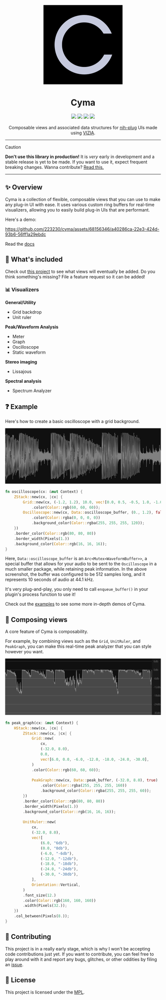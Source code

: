 <div align="center">
  <img src="doc/logo.svg">
  <h1>Cyma</h1>
</div>
<div align="center">
  <a href="https://github.com/223230/cyma/actions/workflows/test.yml"><img src="https://github.com/223230/cyma/actions/workflows/test.yml/badge.svg"></a>
  <a href="https://github.com/223230/cyma/actions/workflows/docs.yml"><img src="https://github.com/223230/cyma/actions/workflows/docs.yaml/badge.svg"></a>
  <a href="https://deps.rs/repo/github/223230/cyma"><img src="https://deps.rs/repo/github/223230/cyma/status.svg"></a>
  <a href="https://github.com/223230/cyma/milestone/1"><img src="https://img.shields.io/github/milestones/progress-percent/223230/cyma/1"></a>
</div>
<br/>
<div align="center">
  Composable views and associated data structures for <a href="https://github.com/robbert-vdh/nih-plug">nih-plug</a> UIs made using <a href="https://github.com/vizia/vizia">VIZIA</a>.
</div>

<hr/>

> [!CAUTION]
> **Don't use this library in production!** It is *very* early in development and a stable release is yet to be made. If you want to use it, expect frequent breaking changes. Wanna contribute? [Read this.](#-contributing)

<hr/>

## ✨ Overview

Cyma is a collection of flexible, composable views that you can use to make any
plug-in UI with ease. It uses various custom ring buffers for real-time
visualizers, allowing you to easily build plug-in UIs that are performant.

Here's a demo:

https://github.com/223230/cyma/assets/68156346/a40286ca-22e3-424d-93b6-56ff1a29ebdc

Read the <a href="https://223230.github.io/cyma/">docs</a>

## 🧰 What's included

Check out [this project](https://github.com/users/223230/projects/5/views/3) to see
what views will eventually be added. Do you think something's missing? File a
feature request so it can be added!

### 📊 Visualizers

**General/Utility**
  - Grid backdrop
  - Unit ruler

**Peak/Waveform Analysis**
  - Meter
  - Graph
  - Oscilloscope
  - Static waveform

**Stereo imaging**
  - Lissajous

**Spectral analysis**
  - Spectrum Analyzer

## ❓ Example

Here's how to create a basic oscilloscope with a grid background.

![Semi-transparent oscilloscope graph with a grid behind it](doc/example.png)

```rust
fn oscilloscope(cx: &mut Context) {
    ZStack::new(cx, |cx| {
        Grid::new(cx, (-1.2, 1.2), 10.0, vec![0.0, 0.5, -0.5, 1.0, -1.0])
            .color(Color::rgb(60, 60, 60));
        Oscilloscope::new(cx, Data::oscilloscope_buffer, (0., 1.2), false)
            .color(Color::rgba(0, 0, 0, 0))
            .background_color(Color::rgba(255, 255, 255, 120));
    })
    .border_color(Color::rgb(80, 80, 80))
    .border_width(Pixels(1.))
    .background_color(Color::rgb(16, 16, 16));
}
```

Here, `Data::oscilloscope_buffer` is an `Arc<Mutex<WaveformBuffer>>`, a special
buffer that allows for your audio to be sent to the `Oscilloscope` in a much
smaller package, while retaining peak information. In the above screenshot, the
buffer was configured to be 512 samples long, and it represents 10 seconds of
audio at 44.1 kHz.

It's very plug-and-play, you only need to call `enqueue_buffer()` in your
plugin's process function to use it!

Check out the [examples](examples) to see some more in-depth demos of Cyma.

## 🍔 Composing views

A core feature of Cyma is composability.

For example, by combining views such as the `Grid`, `UnitRuler`, and
`PeakGraph`, you can make this real-time peak analyzer that you can style
however you want.

![Peak visualizer](doc/composability_demo.png)

```rust
fn peak_graph(cx: &mut Context) {
    HStack::new(cx, |cx| {
        ZStack::new(cx, |cx| {
            Grid::new(
                cx,
                (-32.0, 8.0),
                0.0,
                vec![6.0, 0.0, -6.0, -12.0, -18.0, -24.0, -30.0],
            )
            .color(Color::rgb(60, 60, 60));

            PeakGraph::new(cx, Data::peak_buffer, (-32.0, 8.0), true)
                .color(Color::rgba(255, 255, 255, 160))
                .background_color(Color::rgba(255, 255, 255, 60));
        })
        .border_color(Color::rgb(80, 80, 80))
        .border_width(Pixels(1.))
        .background_color(Color::rgb(16, 16, 16));

        UnitRuler::new(
            cx,
            (-32.0, 8.0),
            vec![
                (6.0, "6db"),
                (0.0, "0db"),
                (-6.0, "-6db"),
                (-12.0, "-12db"),
                (-18.0, "-18db"),
                (-24.0, "-24db"),
                (-30.0, "-30db"),
            ],
            Orientation::Vertical,
        )
        .font_size(12.)
        .color(Color::rgb(160, 160, 160))
        .width(Pixels(32.));
    })
    .col_between(Pixels(8.));
}
```

## 🙋 Contributing

This project is in a really early stage, which is why I won't be accepting code
contributions just yet. If you want to contribute, you can feel free to play
around with it and report any bugs, glitches, or other oddities by filing an
[issue](https://github.com/223230/cyma/issues).

## 📃 License

This project is licensed under the [MPL](LICENSE).
